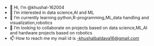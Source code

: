 - 👋 Hi, I’m @khushal-162004
- 👀 I’m interested in data science,AI and ML
- 🌱 I’m currently learning python,R-programming,ML,data handling and visualization,robotics
- 💞️ I’m looking to collaborate on projects based on data science,ML,AI and hardware projects based on robotics
- 📫 How to reach me my mail id is -khushalbaldava16@gmail.com 

<!---
khushal-162004/khushal-162004 is a ✨ special ✨ repository because its `README.md` (this file) appears on your GitHub profile.
You can click the Preview link to take a look at your changes.
--->
